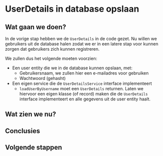 # UserDetails in database opslaan

## Wat gaan we doen?

In de vorige stap hebben we de `UserDetails` in de code gezet. Nu willen we
gebruikers uit de database halen zodat we er in een latere stap voor kunnen
zorgen dat gebruikers zich kunnen registreren.

We zullen dus het volgende moeten voorzien:

- Een user entity die we in de database kunnen opslaan, met:
  - Gebruikersnaam, we zullen hier een e-mailadres voor gebruiken
  - Wachtwoord (gehasht)
- Een eigen service die de `UserDetailsService` interface implementeert
  - `loadUserByUsername` moet een `UserDetails` returnen. Laten we hiervoor
    een eigen klasse (of record) maken die de `UserDetails` interface implementeert en
    alle gegevens uit de user entity haalt.

## Wat zien we nu?

## Conclusies

## Volgende stappen
